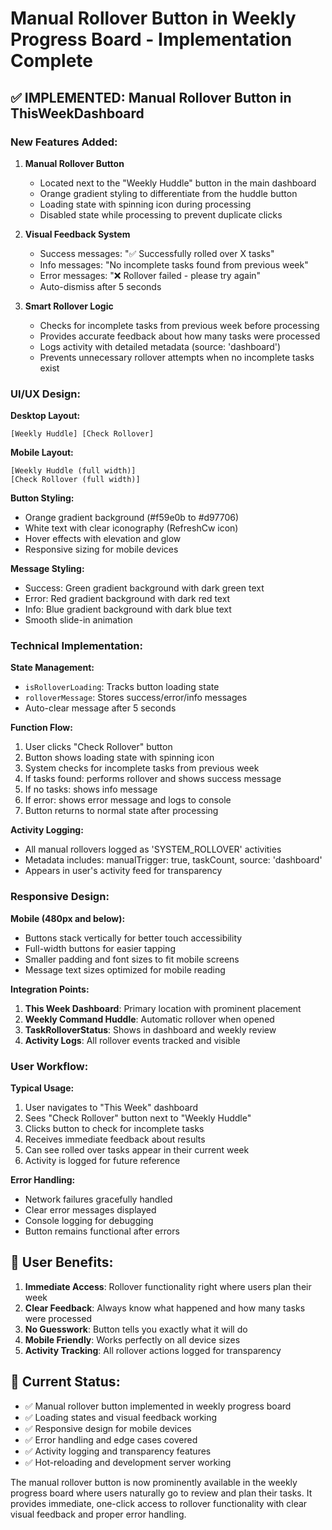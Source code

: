 # Manual Rollover Button in Weekly Progress Board - Implementation Complete

## ✅ **IMPLEMENTED: Manual Rollover Button in ThisWeekDashboard**

### **New Features Added:**

1. **Manual Rollover Button**
   - Located next to the "Weekly Huddle" button in the main dashboard
   - Orange gradient styling to differentiate from the huddle button
   - Loading state with spinning icon during processing
   - Disabled state while processing to prevent duplicate clicks

2. **Visual Feedback System**
   - Success messages: "✅ Successfully rolled over X tasks"
   - Info messages: "No incomplete tasks found from previous week"  
   - Error messages: "❌ Rollover failed - please try again"
   - Auto-dismiss after 5 seconds

3. **Smart Rollover Logic**
   - Checks for incomplete tasks from previous week before processing
   - Provides accurate feedback about how many tasks were processed
   - Logs activity with detailed metadata (source: 'dashboard')
   - Prevents unnecessary rollover attempts when no incomplete tasks exist

### **UI/UX Design:**

**Desktop Layout:**
```
[Weekly Huddle] [Check Rollover]
```

**Mobile Layout:**
```
[Weekly Huddle (full width)]
[Check Rollover (full width)]
```

**Button Styling:**
- Orange gradient background (#f59e0b to #d97706)
- White text with clear iconography (RefreshCw icon)
- Hover effects with elevation and glow
- Responsive sizing for mobile devices

**Message Styling:**
- Success: Green gradient background with dark green text
- Error: Red gradient background with dark red text  
- Info: Blue gradient background with dark blue text
- Smooth slide-in animation

### **Technical Implementation:**

**State Management:**
- `isRolloverLoading`: Tracks button loading state
- `rolloverMessage`: Stores success/error/info messages
- Auto-clear message after 5 seconds

**Function Flow:**
1. User clicks "Check Rollover" button
2. Button shows loading state with spinning icon
3. System checks for incomplete tasks from previous week
4. If tasks found: performs rollover and shows success message
5. If no tasks: shows info message
6. If error: shows error message and logs to console
7. Button returns to normal state after processing

**Activity Logging:**
- All manual rollovers logged as 'SYSTEM_ROLLOVER' activities
- Metadata includes: manualTrigger: true, taskCount, source: 'dashboard'
- Appears in user's activity feed for transparency

### **Responsive Design:**

**Mobile (480px and below):**
- Buttons stack vertically for better touch accessibility
- Full-width buttons for easier tapping
- Smaller padding and font sizes to fit mobile screens
- Message text sizes optimized for mobile reading

**Integration Points:**

1. **This Week Dashboard**: Primary location with prominent placement
2. **Weekly Command Huddle**: Automatic rollover when opened
3. **TaskRolloverStatus**: Shows in dashboard and weekly review
4. **Activity Logs**: All rollover events tracked and visible

### **User Workflow:**

**Typical Usage:**
1. User navigates to "This Week" dashboard
2. Sees "Check Rollover" button next to "Weekly Huddle"
3. Clicks button to check for incomplete tasks
4. Receives immediate feedback about results
5. Can see rolled over tasks appear in their current week
6. Activity is logged for future reference

**Error Handling:**
- Network failures gracefully handled
- Clear error messages displayed
- Console logging for debugging
- Button remains functional after errors

## 🎯 **User Benefits:**

1. **Immediate Access**: Rollover functionality right where users plan their week
2. **Clear Feedback**: Always know what happened and how many tasks were processed
3. **No Guesswork**: Button tells you exactly what it will do
4. **Mobile Friendly**: Works perfectly on all device sizes
5. **Activity Tracking**: All rollover actions logged for transparency

## 🔄 **Current Status:**

- ✅ Manual rollover button implemented in weekly progress board
- ✅ Loading states and visual feedback working
- ✅ Responsive design for mobile devices
- ✅ Error handling and edge cases covered
- ✅ Activity logging and transparency features
- ✅ Hot-reloading and development server working

The manual rollover button is now prominently available in the weekly progress board where users naturally go to review and plan their tasks. It provides immediate, one-click access to rollover functionality with clear visual feedback and proper error handling.
